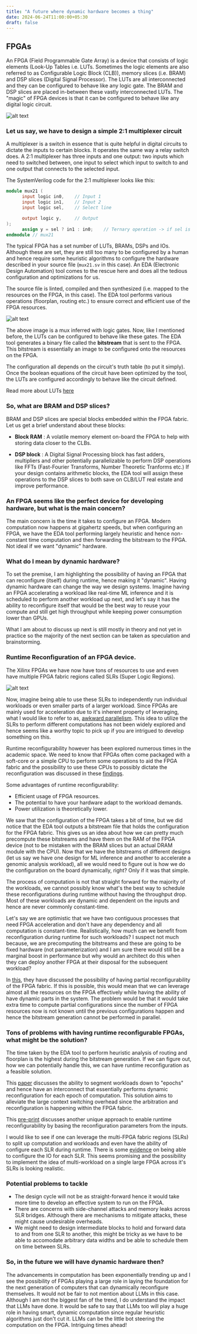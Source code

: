 ```yaml
---
title: "A future where dynamic hardware becomes a thing"
date: 2024-06-24T11:00:00+05:30
draft: false
---
```

## FPGAs

An FPGA (Field Programmable Gate Array) is a device that consists of logic elements (Look-Up Tables i.e. LUTs. Sometimes the logic elements are also referred to as Configurable Logic Block (CLB)), memory slices (i.e. BRAM) and DSP slices (Digital Signal Processor). The LUTs are all interconnected and they can be configured to behave like any logic gate. The BRAM and DSP slices are placed in-between these vastly interconnected LUTs. The "magic" of FPGA devices is that it can be configured to behave like any digital logic circuit.

![alt text](https://miro.medium.com/v2/resize:fit:641/1*F13OAM64_71IFwhfYR7Emg.png "Internal Organization of a typical FPGA fabric")

### Let us say, we have to design a simple 2:1 multiplexer circuit

A multiplexer is a switch in essence that is quite helpful in digital circuits to dictate the inputs to certain blocks. It operates the same way a relay switch does. A 2:1 multiplexer has three inputs and one output: two inputs which need to switched between, one input to select which input to switch to and one output that connects to the selected input.

The SystemVerilog code for the 2:1 multiplexer looks like this:

```verilog
module mux21 (
      input logic in0,    // Input 1
      input logic in1,    // Input 2
      input logic sel,    // Select line

      output logic y,     // Output
);
      assign y = sel ? in1 : in0;    // Ternary operation -> if sel is 1, y = in1 else y = in0
endmodule // mux21
```

The typical FPGA has a set number of LUTs, BRAMs, DSPs and IOs. Although these are set, they are still too many to be configured by a human and hence require some heuristic algorithms to configure the hardware described in your source file (`mux21.sv` in this case). An EDA (Electronic Design Automation) tool comes to the rescue here and does all the tedious configuration and optimizations for us.

The source file is linted, compiled and then synthesized (i.e. mapped to the resources on the FPGA, in this case). The EDA tool performs various operations (floorplan, routing etc.) to ensure correct and efficient use of the FPGA resources.

![alt text](https://i.sstatic.net/K0BCg.png "Mux with basic gates")

The above image is a mux inferred with logic gates. Now, like I mentioned before, the LUTs can be configured to behave like these gates. The EDA tool generates a binary file called the **bitstream** that is sent to the FPGA. This bitstream is essentially an image to be configured onto the resources on the FPGA.

The configuration all depends on the circuit's truth table (to put it simply). Once the boolean equations of the circuit have been optimized by the tool, the LUTs are configured accordingly to behave like the circuit defined.

Read more about LUTs [here](https://electronics.stackexchange.com/questions/169532/what-is-an-lut-in-fpga)

### So, what are BRAM and DSP slices?

BRAM and DSP slices are special blocks embedded within the FPGA fabric. Let us get a brief understand about these blocks:

- **Block RAM** : A volatile memory element on-board the FPGA to help with storing data closer to the CLBs.

- **DSP block** : A Digital Signal Processing block has fast adders, multipliers and other potentially parallelizable to perform DSP operations like FFTs (Fast-Fourier Transforms, Number Theoretic Tranforms etc.) If your design contains arithmetic blocks, the EDA tool will assign these operations to the DSP slices to both save on CLB/LUT real estate and improve performance.

### An FPGA seems like the perfect device for developing hardware, but what is the main concern?

The main concern is the time it takes to configure an FPGA. Modern computation now happens at gigahertz speeds, but when configuring an FPGA, we have the EDA tool performing largely heuristic and hence non-constant time computation and then forwarding the bitstream to the FPGA. Not ideal if we want "dynamic" hardware.

### What do I mean by dynamic hardware?

To set the premise, I am highlighting the possibility of having an FPGA that can reconfigure (itself) during runtime, hence making it "dynamic". Having dynamic hardware can change the way we design systems. Imagine having an FPGA accelerating a workload like real-time ML inference and it is scheduled to perform another workload up next, and let's say it has the ability to reconfigure itself that would be the best way to reuse your compute and still get high throughput while keeping power consumption lower than GPUs.

What I am about to discuss up next is still mostly in theory and not yet in practice so the majority of the next section can be taken as speculation and brainstorming.

### Runtime Reconfiguration of an FPGA device.

The Xilinx FPGAs we have now have tons of resources to use and even have multiple FPGA fabric regions called SLRs (Super Logic Regions). 

![alt text](https://support.xilinx.com/sfc/servlet.shepherd/version/renditionDownload?rendition=THUMB720BY480&versionId=0682E00000KVZGR&operationContext=CHATTER&contentId=05T2E00001HKRq0&page=0 "SLRs on Xilinx FPGAs")

Now, imagine being able to use these SLRs to independently run individual workloads or even smaller parts of a larger workload. Since FPGAs are mainly used for acceleration due to it's inherent property of leveraging, what I would like to refer to as, [awkward parallelism](https://stackoverflow.com/questions/35325175/understanding-the-parallelism-of-fpgas). This idea to utilize the SLRs to perform different computations has not been widely explored and hence seems like a worthy topic to pick up if you are intrigued to develop something on this.

Runtime reconfigurability however has been explored numerous times in the academic space. We need to know that FPGAs often come packaged with a soft-core or a simple CPU to perform some operations to aid the FPGA fabric and the possibility to use these CPUs to possibly dictate the reconfiguration was discussed in these [findings](https://indico.cern.ch/event/78644/attachments/1059010/1510107/dyn_reconf.handouts.pdf).

Some advantages of runtime reconfigurability:

- Efficient usage of FPGA resources.
- The potential to have your hardware adapt to the workload demands.
- Power utilization is theoretically lower.

We saw that the configuration of the FPGA takes a bit of time, but we did notice that the EDA tool outputs a bitstream file that holds the configuration for the FPGA fabric. This gives us an idea about how we can pretty much precompute these bitstreams and have them on the RAM of the FPGA device (not to be mistaken with the BRAM slices but an actual DRAM module with the CPU). Now that we have the bitstreams of different designs (let us say we have one design for ML inference and another to accelerate a genomic analysis workload), all we would need to figure out is how we do the configuration on the board dynamically, right? Only if it was that simple.

The process of computation is not that straight forward for the majority of the workloads, we cannot possibly know what's the best way to schedule these reconfigurations during runtime without having the throughput drop. Most of these workloads are dynamic and dependent on the inputs and hence are never commonly constant-time. 

Let's say we are optimistic that we have two contiguous processes that need FPGA acceleration and don't have any dependency and all computation is constant-time. Realistically, how much can we benefit from reconfiguration during runtime for such workloads? I suspect not much because, we are precomputing the bitstreams and these are going to be fixed hardware (not parameterization) and I am sure there would still be a marginal boost in performance but why would an architect do this when they can deploy another FPGA at their disposal for the subsequent workload?

In [this](https://indico.cern.ch/event/78644/attachments/1059010/1510107/dyn_reconf.handouts.pdf), they have discussed the possibility of having partial reconfigurability of the FPGA fabric. If this is possible, this would mean that we can leverage almost all the resources on the FPGA effectively while having the ability of have dynamic parts in the system. The problem would be that it would take extra time to compute partial configurations since the number of FPGA resources now is not known until the previous configurations happen and hence the bitstream generation cannot be performed in parallel.

### Tons of problems with having runtime reconfigurable FPGAs, what might be the solution?

The time taken by the EDA tool to perform heuristic analysis of routing and floorplan is the highest during the bitstream generation. If we can figure out, how we can potentially handle this, we can have runtime reconfiguration as a feasible solution.

This [paper](https://ieeexplore.ieee.org/document/6387011) discusses the ability to segment workloads down to "epochs" and hence have an interconnect that essentially performs dynamic reconfiguration for each epoch of computation. This solution aims to alleviate the large context switching overhead since the arbitration and reconfiguration is happening within the FPGA fabric.

This [pre-print](https://arxiv.org/pdf/2202.08952) discusses another unique approach to enable runtime reconfigurability by basing the reconfiguration parameters from the inputs.

I would like to see if one can leverage the multi-FPGA fabric regions (SLRs) to split up computation and workloads and even have the ability of configure each SLR during runtime. There is some [evidence](https://www.computer.org/csdl/journal/ca/2022/02/09868126/1G9WqOiQCnm) on being able to configure the IO for each SLR. This seems promising and the possibility to implement the idea of multi-workload on a single large FPGA across it's SLRs is looking realistic.

### Potential problems to tackle

- The design cycle will not be as straight-forward hence it would take more time to develop an effective system to run on the FPGA.
- There are concerns with side-channel attacks and memory leaks across SLR bridges. Although there are mechanisms to mitigate attacks, these might cause undesirable overheads.
- We might need to design intermediate blocks to hold and forward data to and from one SLR to another, this might be tricky as we have to be able to accomodate arbitrary data widths and be able to schedule them on time between SLRs.

### So, in the future we will have dynamic hardware then?

The advancements in computation has been exponentially trending up and I see the possibility of FPGAs playing a large role in laying the foundation for the next generation of computers that can dynamically reconfigure themselves. It would not be fair to not mention about LLMs in this case. Although I am not the biggest fan of the trend, I do understand the impact that LLMs have done. It would be safe to say that LLMs too will play a huge role in having smart, dynamic computation since regular heuristic algorithms just don't cut it. LLMs can be the little bot steering the computation on the FPGA. Intriguing times ahead!
